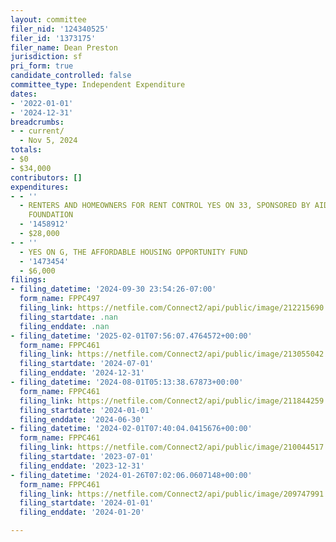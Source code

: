 ```yaml
---
layout: committee
filer_nid: '124340525'
filer_id: '1373175'
filer_name: Dean Preston
jurisdiction: sf
pri_form: true
candidate_controlled: false
committee_type: Independent Expenditure
dates:
- '2022-01-01'
- '2024-12-31'
breadcrumbs:
- - current/
  - Nov 5, 2024
totals:
- $0
- $34,000
contributors: []
expenditures:
- - ''
  - RENTERS AND HOMEOWNERS FOR RENT CONTROL YES ON 33, SPONSORED BY AIDS HEALTHCARE
    FOUNDATION
  - '1458912'
  - $28,000
- - ''
  - YES ON G, THE AFFORDABLE HOUSING OPPORTUNITY FUND
  - '1473454'
  - $6,000
filings:
- filing_datetime: '2024-09-30 23:54:26-07:00'
  form_name: FPPC497
  filing_link: https://netfile.com/Connect2/api/public/image/212215690
  filing_startdate: .nan
  filing_enddate: .nan
- filing_datetime: '2025-02-01T07:56:07.4764572+00:00'
  form_name: FPPC461
  filing_link: https://netfile.com/Connect2/api/public/image/213055042
  filing_startdate: '2024-07-01'
  filing_enddate: '2024-12-31'
- filing_datetime: '2024-08-01T05:13:38.67873+00:00'
  form_name: FPPC461
  filing_link: https://netfile.com/Connect2/api/public/image/211844259
  filing_startdate: '2024-01-01'
  filing_enddate: '2024-06-30'
- filing_datetime: '2024-02-01T07:40:04.0415676+00:00'
  form_name: FPPC461
  filing_link: https://netfile.com/Connect2/api/public/image/210044517
  filing_startdate: '2023-07-01'
  filing_enddate: '2023-12-31'
- filing_datetime: '2024-01-26T07:02:06.0607148+00:00'
  form_name: FPPC461
  filing_link: https://netfile.com/Connect2/api/public/image/209747991
  filing_startdate: '2024-01-01'
  filing_enddate: '2024-01-20'

---
```

